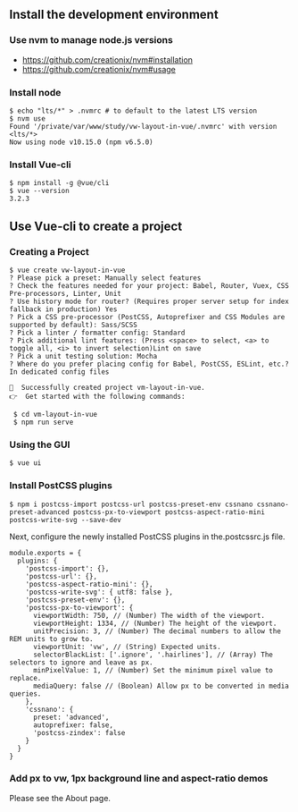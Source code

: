 ## Install the development environment

### Use nvm to manage node.js versions

- https://github.com/creationix/nvm#installation
- https://github.com/creationix/nvm#usage

### Install node

```
$ echo "lts/*" > .nvmrc # to default to the latest LTS version
$ nvm use
Found '/private/var/www/study/vw-layout-in-vue/.nvmrc' with version <lts/*>
Now using node v10.15.0 (npm v6.5.0)
```

### Install Vue-cli

```
$ npm install -g @vue/cli
$ vue --version
3.2.3
```

## Use Vue-cli to create a project

### Creating a Project

```
$ vue create vw-layout-in-vue
? Please pick a preset: Manually select features
? Check the features needed for your project: Babel, Router, Vuex, CSS Pre-processors, Linter, Unit
? Use history mode for router? (Requires proper server setup for index fallback in production) Yes
? Pick a CSS pre-processor (PostCSS, Autoprefixer and CSS Modules are supported by default): Sass/SCSS
? Pick a linter / formatter config: Standard
? Pick additional lint features: (Press <space> to select, <a> to toggle all, <i> to invert selection)Lint on save
? Pick a unit testing solution: Mocha
? Where do you prefer placing config for Babel, PostCSS, ESLint, etc.? In dedicated config files

🎉  Successfully created project vm-layout-in-vue.
👉  Get started with the following commands:

 $ cd vm-layout-in-vue
 $ npm run serve
```

### Using the GUI

```
$ vue ui
```

### Install PostCSS plugins

```
$ npm i postcss-import postcss-url postcss-preset-env cssnano cssnano-preset-advanced postcss-px-to-viewport postcss-aspect-ratio-mini postcss-write-svg --save-dev
```

Next, configure the newly installed PostCSS plugins in the.postcssrc.js file.

```
module.exports = {
  plugins: {
    'postcss-import': {},
    'postcss-url': {},
    'postcss-aspect-ratio-mini': {},
    'postcss-write-svg': { utf8: false },
    'postcss-preset-env': {},
    'postcss-px-to-viewport': {
      viewportWidth: 750, // (Number) The width of the viewport.
      viewportHeight: 1334, // (Number) The height of the viewport.
      unitPrecision: 3, // (Number) The decimal numbers to allow the REM units to grow to.
      viewportUnit: 'vw', // (String) Expected units.
      selectorBlackList: ['.ignore', '.hairlines'], // (Array) The selectors to ignore and leave as px.
      minPixelValue: 1, // (Number) Set the minimum pixel value to replace.
      mediaQuery: false // (Boolean) Allow px to be converted in media queries.
    },
    'cssnano': {
      preset: 'advanced',
      autoprefixer: false,
      'postcss-zindex': false
    }
  }
}
```

### Add px to vw, 1px background line and aspect-ratio demos

Please see the About page.